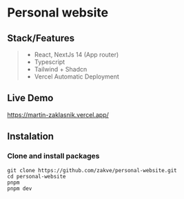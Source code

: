 # Personal website

## Stack/Features
> - React, NextJs 14 (App router)
> - Typescript
> - Tailwind + Shadcn
> - Vercel Automatic Deployment

## Live Demo
https://martin-zaklasnik.vercel.app/

## Instalation
### Clone and install packages

```
git clone https://github.com/zakve/personal-website.git
cd personal-website
pnpm
pnpm dev
```
